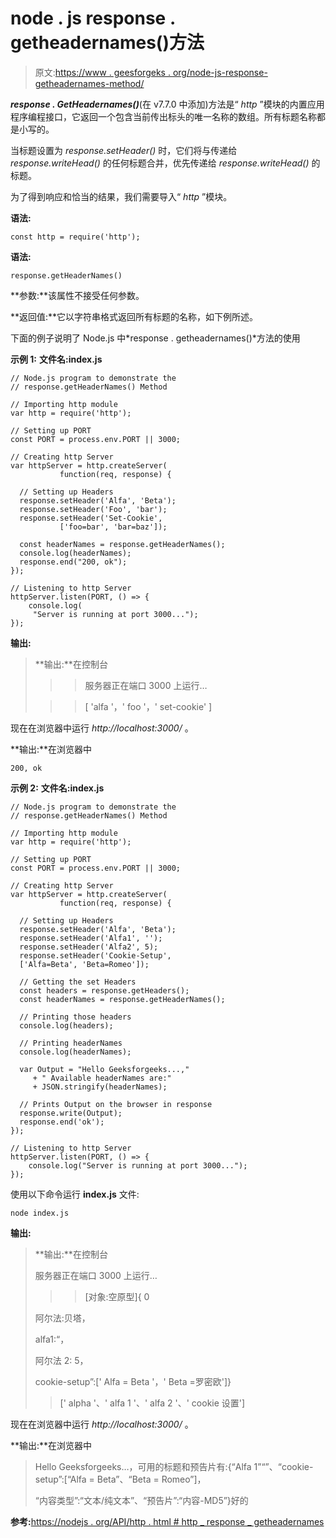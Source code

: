 # node . js response . getheadernames()方法

> 原文:[https://www . geesforgeks . org/node-js-response-getheadernames-method/](https://www.geeksforgeeks.org/node-js-response-getheadernames-method/)

***response . GetHeadernames()***(在 v7.7.0 中添加)方法是“ *http* ”模块的内置应用程序编程接口，它返回一个包含当前传出标头的唯一名称的数组。所有标题名称都是小写的。

当标题设置为 *response.setHeader()* 时，它们将与传递给 *response.writeHead()* 的任何标题合并，优先传递给 *response.writeHead()* 的标题。

为了得到响应和恰当的结果，我们需要导入“ *http* ”模块。

**语法:**

```
const http = require('http');

```

**语法:**

```
response.getHeaderNames()

```

**参数:**该属性不接受任何参数。

**返回值:**它以字符串格式返回所有标题的名称，如下例所述。

下面的例子说明了 Node.js 中*response . getheadernames()*方法的使用

**示例 1:** **文件名:index.js**

```
// Node.js program to demonstrate the 
// response.getHeaderNames() Method

// Importing http module
var http = require('http');

// Setting up PORT
const PORT = process.env.PORT || 3000;

// Creating http Server
var httpServer = http.createServer(
           function(req, response) {

  // Setting up Headers
  response.setHeader('Alfa', 'Beta');
  response.setHeader('Foo', 'bar');
  response.setHeader('Set-Cookie', 
           ['foo=bar', 'bar=baz']);

  const headerNames = response.getHeaderNames();
  console.log(headerNames);
  response.end("200, ok");
});

// Listening to http Server
httpServer.listen(PORT, () => {
    console.log(
     "Server is running at port 3000...");
});
```

**输出:**

> **输出:**在控制台
> 
> >>服务器正在端口 3000 上运行…
> 
> > >[ 'alfa '，' foo '，' set-cookie' ]

现在在浏览器中运行 *http://localhost:3000/* 。

**输出:**在浏览器中

```
200, ok
```

**示例 2:** **文件名:index.js**

```
// Node.js program to demonstrate the 
// response.getHeaderNames() Method

// Importing http module
var http = require('http');

// Setting up PORT
const PORT = process.env.PORT || 3000;

// Creating http Server
var httpServer = http.createServer(
           function(req, response) {

  // Setting up Headers
  response.setHeader('Alfa', 'Beta');
  response.setHeader('Alfa1', '');
  response.setHeader('Alfa2', 5);
  response.setHeader('Cookie-Setup', 
  ['Alfa=Beta', 'Beta=Romeo']);

  // Getting the set Headers
  const headers = response.getHeaders();
  const headerNames = response.getHeaderNames();

  // Printing those headers
  console.log(headers);

  // Printing headerNames
  console.log(headerNames);

  var Output = "Hello Geeksforgeeks...,"
     + " Available headerNames are:"
     + JSON.stringify(headerNames);

  // Prints Output on the browser in response
  response.write(Output);
  response.end('ok');
});

// Listening to http Server
httpServer.listen(PORT, () => {
    console.log("Server is running at port 3000...");
});
```

使用以下命令运行 **index.js** 文件:

```
node index.js

```

**输出:**

> **输出:**在控制台
> 
> 服务器正在端口 3000 上运行…
> 
> > >[对象:空原型]{ 0
> 
> 阿尔法:贝塔，
> 
> alfa1:“，
> 
> 阿尔法 2: 5，
> 
> cookie-setup”:[' Alfa = Beta '，' Beta =罗密欧']}
> 
> >[' alpha '、' alfa 1 '、' alfa 2 '、' cookie 设置']

现在在浏览器中运行 *http://localhost:3000/* 。

**输出:**在浏览器中

> Hello Geeksforgeeks…，可用的标题和预告片有:{“Alfa 1”“”、“cookie-setup”:[“Alfa = Beta”、“Beta = Romeo”]，
> 
> “内容类型”:“文本/纯文本”、“预告片”:“内容-MD5”}好的

**参考:**[https://nodejs . org/API/http . html # http _ response _ getheadernames](https://nodejs.org/api/http.html#http_response_getheadernames)
